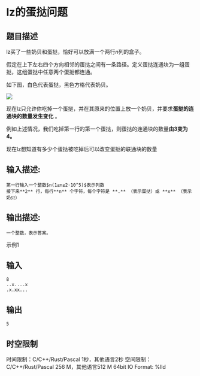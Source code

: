 # lz的蛋挞问题

## 题目描述

lz买了一些奶贝和蛋挞，恰好可以放满一个两行$n$列的盒子。 

假定在上下左右四个方向相邻的蛋挞之间有一条路径。定义蛋挞连通块为一组蛋挞，这组蛋挞中任意两个蛋挞都连通。 

如下图，白色代表蛋挞，黑色方格代表奶贝。 

![](https://uploadfiles.nowcoder.com/images/20241117/0_1731853609024/74DBAA0CA35EEDD4A74EE3212500D034)

现在lz只允许你吃掉一个蛋挞，并在其原来的位置上放一个奶贝，并要求**蛋挞的连通块的数量发生变化** 。 

例如上述情况，我们吃掉第一行的第一个蛋挞，则蛋挞的连通块的数量**由3变为4。**

现在lz想知道有多少个蛋挞被吃掉后可以改变蛋挞的联通块的数量  


## 输入描述:
    
    
    第一行输入一个整数$n(1≤n≤2⋅10^5)$表示列数  
    接下来**2** 行，每行**n** 个字符，每个字符是 **.** （表示蛋挞）或 **x** （表示奶贝）  
      
    

## 输出描述:
    
    
    一个整数，表示答案。

示例1 

## 输入
    
    
    8
    ..x....x
    .x.xx...

## 输出
    
    
    5


## 时空限制

时间限制：C/C++/Rust/Pascal 1秒，其他语言2秒
空间限制：C/C++/Rust/Pascal 256 M，其他语言512 M
64bit IO Format: %lld